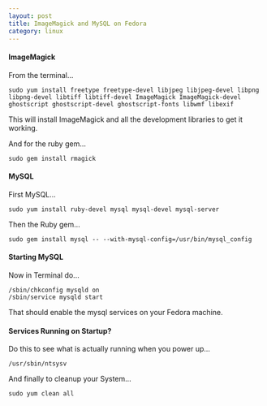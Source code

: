 ```yaml
---
layout: post
title: ImageMagick and MySQL on Fedora
category: linux
---
```


#### ImageMagick

From the terminal...

    sudo yum install freetype freetype-devel libjpeg libjpeg-devel libpng libpng-devel libtiff libtiff-devel ImageMagick ImageMagick-devel ghostscript ghostscript-devel ghostscript-fonts libwmf libexif

This will install ImageMagick and all the development libraries to get it working.

And for the ruby gem...

    sudo gem install rmagick

#### MySQL

First MySQL...

    sudo yum install ruby-devel mysql mysql-devel mysql-server

Then the Ruby gem...

    sudo gem install mysql -- --with-mysql-config=/usr/bin/mysql_config

#### Starting MySQL

Now in Terminal do...

    /sbin/chkconfig mysqld on
    /sbin/service mysqld start

That should enable the mysql services on your Fedora machine.

#### Services Running on Startup?

Do this to see what is actually running when you power up...

    /usr/sbin/ntsysv

And finally to cleanup your System...

    sudo yum clean all
